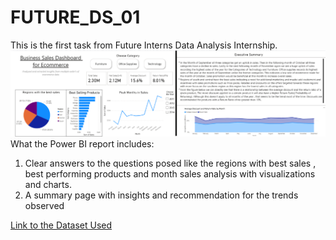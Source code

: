 # FUTURE_DS_01
This is the first task from Future Interns Data Analysis Internship.
![First Image](https://github.com/Adnan-M03/FUTURE_DS_01/blob/main/task1-img01.png)
What the Power BI report includes:
1) Clear answers to the questions posed like the regions with best sales , best performing products and month sales analysis with visualizations and charts.
2) A summary page with insights and recommendation for the trends observed


[Link to the Dataset Used](https://www.kaggle.com/datasets/mohamed38/superstoredataset)
